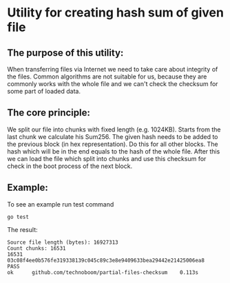 # Utility for creating hash sum of given file
## The purpose of this utility:
When transferring files via Internet we need to take care about integrity of the files.
Common algorithms are not suitable for us, because they are commonly works with the whole file and we can't check the checksum for some part of loaded data.
## The core principle:
We split our file into chunks with fixed length (e.g. 1024KB). Starts from the last chunk we calculate his Sum256. The given hash needs to be added to the previous block (in hex representation). Do this for all other blocks.
The hash which will be in the end equals to the hash of the whole file. After this we can load the file which split into chunks and use this checksum for check in the boot process of the next block.
## Example:
To see an example run test command
```
go test
```
The result:
```
Source file length (bytes): 16927313
Count chunks: 16531
16531
03c08f4ee0b576fe319338139c045c89c3e8e9409633bea29442e21425006ea8
PASS
ok      github.com/technoboom/partial-files-checksum    0.113s
```

